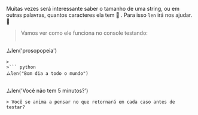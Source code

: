 Muitas vezes será interessante saber o tamanho de uma string, ou em outras palavras, quantos caracteres ela tem :straight_ruler: . Para isso `len` irá nos ajudar. :star_struck:

> Vamos ver como ele funciona no console testando:
>
>``` python
ムlen('prosopopeia')
```
>
>``` python
ムlen("Bom dia a todo o mundo")
```
>
>``` python
ムlen('Você não tem 5 minutos?')
```
> Você se anima a pensar no que retornará em cada caso antes de testar?
